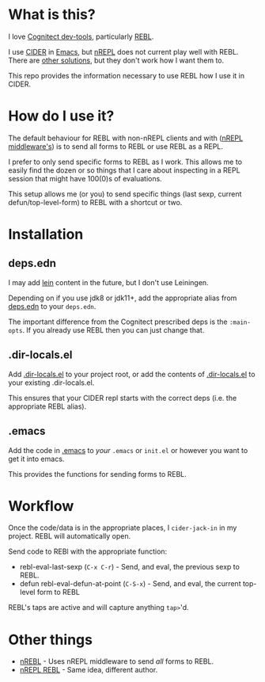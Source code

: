 # What is this?

I love [Cognitect dev-tools](https://www.cognitect.com/dev-tools/), particularly [REBL](https://github.com/cognitect-labs/REBL-distro).

I use [CIDER](https://github.com/clojure-emacs/cider) in [Emacs](https://www.gnu.org/software/emacs/), but [nREPL](https://nrepl.org/nrepl/0.8/index.html) does not current play well with REBL. There are [other solutions](#other-things), but they don't work how I want them to.

This repo provides the information necessary to use REBL how I use it in CIDER.

# How do I use it?

The default behaviour for REBL with non-nREPL clients and with ([nREPL middleware's](#other-things)) is to send all forms to REBL or use REBL as a REPL.

I prefer to only send specific forms to REBL as I work. This allows me to easily find the dozen or so things that I care about inspecting in a REPL session that might have 100(0)s of evaluations.

This setup allows me (or you) to send specific things (last sexp, current defun/top-level-form) to REBL with a shortcut or two.

# Installation

## deps.edn

I may add [lein](https://leiningen.org) content in the future, but I don't use Leiningen.

Depending on if you use jdk8 or jdk11+, add the appropriate alias from [deps.edn](https://github.com/admiralbumblebee/cider-rebl/blob/master/deps.edn) to your `deps.edn`.

The important difference from the Cognitect prescribed deps is the `:main-opts`. If you already use REBL then you can just change that.

## .dir-locals.el

Add [.dir-locals.el](https://github.com/admiralbumblebee/cider-rebl/blob/master/.dir-locals.el) to your project root, or add the contents of [.dir-locals.el](https://github.com/admiralbumblebee/cider-rebl/blob/master/.dir-locals.el) to your existing .dir-locals.el.

This ensures that your CIDER repl starts with the correct deps (i.e. the appropriate REBL alias).

## .emacs

Add the code in [.emacs](https://github.com/admiralbumblebee/cider-rebl/blob/master/.emacs) to _your_ `.emacs` or `init.el` or however you want to get it into emacs.

This provides the functions for sending forms to REBL.

# Workflow

Once the code/data is in the appropriate places, I `cider-jack-in` in my project. REBL will automatically open.

Send code to REBl with the appropriate function:

* rebl-eval-last-sexp (`C-x C-r`) - Send, and eval, the previous sexp to REBL.
* defun rebl-eval-defun-at-point (`C-S-x`) - Send, and eval, the current top-level form to REBL

REBL's taps are active and will capture anything `tap>`'d.

# Other things

* [nREBL](https://github.com/RickMoynihan/nrebl.middleware) - Uses nREPL middleware to send _all_ forms to REBL.
* [nREPL REBL](https://github.com/DaveWM/nrepl-rebl) - Same idea, different author.

